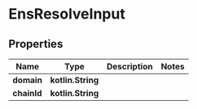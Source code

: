 
# EnsResolveInput

## Properties
Name | Type | Description | Notes
------------ | ------------- | ------------- | -------------
**domain** | **kotlin.String** |  | 
**chainId** | **kotlin.String** |  | 



